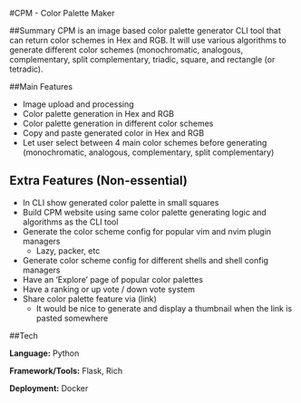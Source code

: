 #CPM - Color Palette Maker

##Summary
CPM is an image based color palette generator CLI tool that can return color schemes in Hex and RGB. It will use various algorithms to generate different color schemes (monochromatic, analogous, complementary, split complementary, triadic, square, and rectangle (or tetradic).

##Main Features
- Image upload and processing
- Color palette generation in Hex and RGB
- Color palette generation in different color schemes
- Copy and paste generated color in Hex and RGB
- Let user select between 4 main color schemes before generating (monochromatic, analogous, complementary, split complementary)

## Extra Features (Non-essential)

- In CLI show generated color palette in small squares
- Build CPM website using same color palette generating logic and algorithms as the CLI tool
- Generate the color scheme config for popular vim and nvim plugin managers
    - Lazy, packer, etc
- Generate color scheme config for different shells and shell config managers
- Have an ‘Explore’ page of popular color palettes
- Have a ranking or up vote / down vote system
- Share color palette feature via (link)
    - It would be nice to generate and display a thumbnail when the link is pasted somewhere

##Tech

**Language:** Python

**Framework/Tools:** Flask, Rich

**Deployment:** Docker
